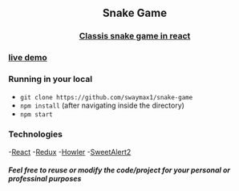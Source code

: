 <div align="center">
<h2>Snake Game</h2>

### <a href="https://swaymax1.github.io/snake-game/">Classis snake game in react </a>
</div>

### <a href="https://swaymax1.github.io/snake-game//">live demo</a>

### Running in your local

- `git clone https://github.com/swaymax1/snake-game`
- `npm install` (after navigating inside the directory)
- `npm start`

### Technologies

-[React](https://reactjs.org/)
-[Redux](https://redux.js.org/)
-[Howler](https://www.npmjs.com/package/howler)
-[SweetAlert2](https://sweetalert2.github.io/v9.html)

##### Feel free to reuse or modify the code/project for your personal or professinal purposes